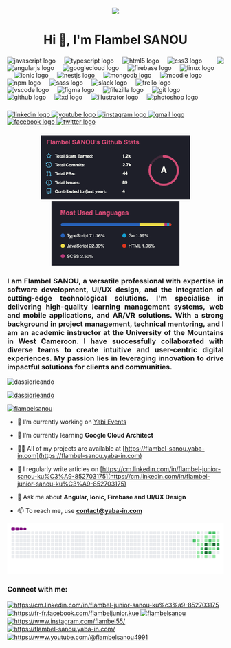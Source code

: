 <br clear="both">
<div align="center">
  <img height="" src="https://scontent-fra3-1.xx.fbcdn.net/v/t39.30808-6/463979862_2776790289147832_7442758266241840953_n.png?_nc_cat=105&ccb=1-7&_nc_sid=cc71e4&_nc_ohc=_sVHSUqLGGgQ7kNvgEchF8f&_nc_zt=23&_nc_ht=scontent-fra3-1.xx&_nc_gid=AJ8QgZ1wq2UrcwXCGMTru0O&oh=00_AYCtuKQ42ljrkHw_MGG4oJuv7UP9u1dI91lF7rxJwELg7A&oe=67875161"  />
</div>


###

<h1 align="center">Hi 👋, I'm Flambel SANOU</h1>

###

<img align="right" height="150" src="https://ci3.googleusercontent.com/meips/ADKq_NYUvlJkJ_uYzNnKsSvgFBF_ncBfOvLsd0Xorh0C1iiYuImRIIcRuwt02_CB2fhCCbengUx4hUtS8E4Ueqy9U2jh-P1Hf7XF8mtipL3_qHuXyPcKZn-vVyl4=s0-d-e1-ft#https://img2.gimm.io/6a6c91ab-35e0-41ed-90f3-741adc374062/image.png"  />

###

<div align="left">
  <img src="https://cdn.jsdelivr.net/gh/devicons/devicon/icons/javascript/javascript-original.svg" height="30" alt="javascript logo"  />
  <img width="12" />
  <img src="https://cdn.jsdelivr.net/gh/devicons/devicon/icons/typescript/typescript-original.svg" height="30" alt="typescript logo"  />
  <img width="12" />
  <img src="https://cdn.jsdelivr.net/gh/devicons/devicon/icons/html5/html5-original.svg" height="30" alt="html5 logo"  />
  <img width="12" />
  <img src="https://cdn.jsdelivr.net/gh/devicons/devicon/icons/css3/css3-original.svg" height="30" alt="css3 logo"  />
  <img width="12" />
  <img src="https://cdn.jsdelivr.net/gh/devicons/devicon/icons/angularjs/angularjs-original.svg" height="30" alt="angularjs logo"  />
  <img width="12" />
  <img src="https://cdn.jsdelivr.net/gh/devicons/devicon/icons/googlecloud/googlecloud-original.svg" height="30" alt="googlecloud logo"  />
  <img width="12" />
  <img src="https://cdn.jsdelivr.net/gh/devicons/devicon/icons/firebase/firebase-plain.svg" height="30" alt="firebase logo"  />
  <img width="12" />
  <img src="https://cdn.jsdelivr.net/gh/devicons/devicon/icons/linux/linux-original.svg" height="30" alt="linux logo"  />
  <img width="12" />
  <img src="https://cdn.jsdelivr.net/gh/devicons/devicon/icons/ionic/ionic-original.svg" height="30" alt="ionic logo"  />
  <img width="12" />
  <img src="https://cdn.jsdelivr.net/gh/devicons/devicon/icons/nestjs/nestjs-original.svg" height="30" alt="nestjs logo"  />
  <img width="12" />
  <img src="https://cdn.jsdelivr.net/gh/devicons/devicon/icons/mongodb/mongodb-original.svg" height="30" alt="mongodb logo"  />
  <img width="12" />
  <img src="https://cdn.jsdelivr.net/gh/devicons/devicon/icons/moodle/moodle-original.svg" height="30" alt="moodle logo"  />
  <img width="12" />
  <img src="https://cdn.jsdelivr.net/gh/devicons/devicon/icons/npm/npm-original-wordmark.svg" height="30" alt="npm logo"  />
  <img width="12" />
  <img src="https://cdn.jsdelivr.net/gh/devicons/devicon/icons/sass/sass-original.svg" height="30" alt="sass logo"  />
  <img width="12" />
  <img src="https://cdn.jsdelivr.net/gh/devicons/devicon/icons/slack/slack-original.svg" height="30" alt="slack logo"  />
  <img width="12" />
  <img src="https://cdn.jsdelivr.net/gh/devicons/devicon/icons/trello/trello-plain.svg" height="30" alt="trello logo"  />
  <img width="12" />
  <img src="https://cdn.jsdelivr.net/gh/devicons/devicon/icons/vscode/vscode-original.svg" height="30" alt="vscode logo"  />
  <img width="12" />
  <img src="https://cdn.jsdelivr.net/gh/devicons/devicon/icons/figma/figma-original.svg" height="30" alt="figma logo"  />
  <img width="12" />
  <img src="https://cdn.jsdelivr.net/gh/devicons/devicon/icons/filezilla/filezilla-plain.svg" height="30" alt="filezilla logo"  />
  <img width="12" />
  <img src="https://cdn.jsdelivr.net/gh/devicons/devicon/icons/git/git-original.svg" height="30" alt="git logo"  />
  <img width="12" />
  <img src="https://cdn.jsdelivr.net/gh/devicons/devicon/icons/github/github-original.svg" height="30" alt="github logo"  />
  <img width="12" />
  <img src="https://cdn.jsdelivr.net/gh/devicons/devicon/icons/xd/xd-plain.svg" height="30" alt="xd logo"  />
  <img width="12" />
  <img src="https://cdn.jsdelivr.net/gh/devicons/devicon/icons/illustrator/illustrator-plain.svg" height="30" alt="illustrator logo"  />
  <img width="12" />
  <img src="https://cdn.jsdelivr.net/gh/devicons/devicon/icons/photoshop/photoshop-plain.svg" height="30" alt="photoshop logo"  />
</div>

###

<div align="left">
  <a href="https://linkedin.com/in/https://cm.linkedin.com/in/flambel-junior-sanou-ku%c3%a9-852703175" target="_blank">
    <img src="https://img.shields.io/static/v1?message=LinkedIn&logo=linkedin&label=&color=0077B5&logoColor=white&labelColor=&style=for-the-badge" height="35" alt="linkedin logo"  />
  </a>
  <a href="https://www.youtube.com/c/https://www.youtube.com/@flambelsanou4991" target="_blank">
    <img src="https://img.shields.io/static/v1?message=Youtube&logo=youtube&label=&color=FF0000&logoColor=white&labelColor=&style=for-the-badge" height="35" alt="youtube logo"  />
  </a>
  <a href="https://instagram.com/https://www.instagram.com/flambel55/" target="_blank">
    <img src="https://img.shields.io/static/v1?message=Instagram&logo=instagram&label=&color=E4405F&logoColor=white&labelColor=&style=for-the-badge" height="35" alt="instagram logo"  />
  </a>
  <a href="contact@yaba-in.com" target="_blank">
    <img src="https://img.shields.io/static/v1?message=Gmail&logo=gmail&label=&color=D14836&logoColor=white&labelColor=&style=for-the-badge" height="35" alt="gmail logo"  />
  </a>
  <a href="https://fb.com/https://fr-fr.facebook.com/flambeljunior.kue" target="_blank">
    <img src="https://img.shields.io/static/v1?message=Facebook&logo=facebook&label=&color=1877F2&logoColor=white&labelColor=&style=for-the-badge" height="35" alt="facebook logo"  />
  </a>
  <a href="https://twitter.com/FlambelSANOU" target="_blank">
    <img src="https://img.shields.io/static/v1?message=Twitter&logo=twitter&label=&color=1DA1F2&logoColor=white&labelColor=&style=for-the-badge" height="35" alt="twitter logo"  />
  </a>
</div>

###
###
<div align="center">
  <img src=".github/Screen000.png" height="150" alt="stats graph"  />
  <img src=".github/Screen2.png" height="150" alt="languages graph"  />
</div>

###
###
<h3 align="justify">I am Flambel SANOU, a versatile professional with expertise in software development, UI/UX design, and the integration of cutting-edge technological solutions. I'm specialise in delivering high-quality learning management systems, web and mobile applications, and AR/VR solutions. With a strong background in project management, technical mentoring, and I am an academic instructor at the University of the Mountains in West Cameroon. I have successfully collaborated with diverse teams to create intuitive and user-centric digital experiences. My passion lies in leveraging innovation to drive impactful solutions for clients and communities.</h3>

<p align="left"> <img src="https://komarev.com/ghpvc/?username=dassiorleando&label=Profile%20views&color=0e75b6&style=flat" alt="dassiorleando" /> </p>

<p align="left"> <a href="https://github.com/ryo-ma/github-profile-trophy"><img src="https://github-profile-trophy.vercel.app/?username=dassiorleando" alt="dassiorleando" /></a> </p>

<p align="left"> <a href="https://twitter.com/flambelsanou" target="blank"><img src="https://img.shields.io/twitter/follow/flambelsanou?logo=twitter&style=for-the-badge" alt="flambelsanou" /></a> </p>

- 🔭 I’m currently working on [Yabi Events](https://yabi.cm)

- 🌱 I’m currently learning **Google Cloud Architect**

- 👨‍💻 All of my projects are available at [https://flambel-sanou.yaba-in.com](https://flambel-sanou.yaba-in.com)

- 📝 I regularly write articles on [https://cm.linkedin.com/in/flambel-junior-sanou-ku%C3%A9-852703175](https://cm.linkedin.com/in/flambel-junior-sanou-ku%C3%A9-852703175)

- 💬 Ask me about **Angular, Ionic, Firebase and UI/UX Design**

- 📫 To reach me, use **contact@yaba-in.com**


<img src="github_snake.gif" alt="Snake animation" />


<h3 align="left">Connect with me:</h3>
<p align="left">
<a href="https://linkedin.com/in/https://cm.linkedin.com/in/flambel-junior-sanou-ku%c3%a9-852703175" target="blank"><img align="center" src="https://raw.githubusercontent.com/rahuldkjain/github-profile-readme-generator/master/src/images/icons/Social/linked-in-alt.svg" alt="https://cm.linkedin.com/in/flambel-junior-sanou-ku%c3%a9-852703175" height="30" width="40" /></a>
<a href="https://fb.com/https://fr-fr.facebook.com/flambeljunior.kue" target="blank"><img align="center" src="https://raw.githubusercontent.com/rahuldkjain/github-profile-readme-generator/master/src/images/icons/Social/facebook.svg" alt="https://fr-fr.facebook.com/flambeljunior.kue" height="30" width="40" /></a>
<a href="https://twitter.com/flambelsanou" target="blank"><img align="center" src="https://raw.githubusercontent.com/rahuldkjain/github-profile-readme-generator/master/src/images/icons/Social/twitter.svg" alt="flambelsanou" height="30" width="40" /></a>
<a href="https://instagram.com/https://www.instagram.com/flambel55/" target="blank"><img align="center" src="https://raw.githubusercontent.com/rahuldkjain/github-profile-readme-generator/master/src/images/icons/Social/instagram.svg" alt="https://www.instagram.com/flambel55/" height="30" width="40" /></a>
<a href="https://dribbble.com/https://flambel-sanou.yaba-in.com/" target="blank"><img align="center" src="https://raw.githubusercontent.com/rahuldkjain/github-profile-readme-generator/master/src/images/icons/Social/dribbble.svg" alt="https://flambel-sanou.yaba-in.com/" height="30" width="40" /></a>
<a href="https://www.youtube.com/c/https://www.youtube.com/@flambelsanou4991" target="blank"><img align="center" src="https://raw.githubusercontent.com/rahuldkjain/github-profile-readme-generator/master/src/images/icons/Social/youtube.svg" alt="https://www.youtube.com/@flambelsanou4991" height="30" width="40" /></a>
</p>



###
